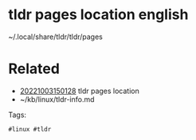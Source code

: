 # tldr pages location english
~/.local/share/tldr/tldr/pages

# Related

- [20221003150128](/zet/20221003150128/README.md) tldr pages location
- ~/kb/linux/tldr-info.md

Tags:

    #linux #tldr 
